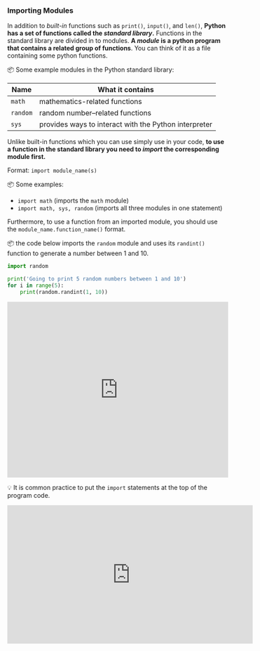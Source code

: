 ### Importing Modules

In addition to _built-in_ functions such as `print()`, `input()`, and `len()`, **Python has a set of functions called the _standard library_.** Functions in the standard library are divided in to modules. **A _module_ is a python program that contains a related group of functions**. You can think of it as a file containing some python functions.

<tip-box> 

:package: Some example modules in the Python standard library:

Name | What it contains
---- | ----------------
`math` | mathematics-related functions
`random` | random number–related functions
`sys` | provides ways to interact with the Python interpreter

</tip-box>
 
Unlike built-in functions which you can use simply use in your code, **to use a function in the standard library you need to _import_ the corresponding module first.**

Format: `import module_name(s)`

:package: Some examples:
* `import math` (imports the `math` module)
* `import math, sys, random` (imports all three modules in one statement)

Furthermore, to use a function from an imported module, you should use the `module_name.function_name()` format.

<tip-box>

:package: the code below imports the `random` module and uses its `randint()` function to generate a number between 1 and 10. 


```python
import random

print('Going to print 5 random numbers between 1 and 10')
for i in range(5):
    print(random.randint(1, 10))
```

<panel type="seamless" header="%%:computer: Try your own%%">

<iframe height="400px" width="100%" src="https://repl.it/@pythonbasics/five-randoms?lite=true" scrolling="no" frameborder="no" allowtransparency="true" allowfullscreen="true" sandbox="allow-forms allow-pointer-lock allow-popups allow-same-origin allow-scripts allow-modals"></iframe>

</panel><p/>

</tip-box>

:bulb: It is common practice to put the `import` statements at the top of the program code.

<panel type="seamless" header="%%:tv: Importing modules%%">
<iframe width="560" height="315" src="https://www.youtube.com/embed/xJLj6fWfw6k?rel=0&showinfo=0&start=7&end=116&version=3" frameborder="0" allowfullscreen></iframe>

</panel><p/>

<panel type="danger" header=":muscle: Exercise: Circle Area" expanded no-close>
  <include src="e-circleArea.md" />
</panel><p/>
